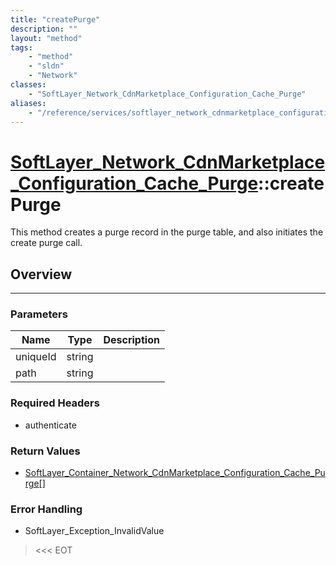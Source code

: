 ```yaml
---
title: "createPurge"
description: ""
layout: "method"
tags:
    - "method"
    - "sldn"
    - "Network"
classes:
    - "SoftLayer_Network_CdnMarketplace_Configuration_Cache_Purge"
aliases:
    - "/reference/services/softlayer_network_cdnmarketplace_configuration_cache_purge/createPurge"
---
```

# [SoftLayer_Network_CdnMarketplace_Configuration_Cache_Purge](/reference/services/SoftLayer_Network_CdnMarketplace_Configuration_Cache_Purge)::createPurge


This method creates a purge record in the purge table, and also initiates the create purge call. 


## Overview 


-----

### Parameters 
|Name | Type | Description |
| --- | --- | --- |
|uniqueId| string| |
|path| string| |


### Required Headers
* authenticate


### Return Values
* <a href='/reference/datatypes/SoftLayer_Container_Network_CdnMarketplace_Configuration_Cache_Purge'>SoftLayer_Container_Network_CdnMarketplace_Configuration_Cache_Purge[] </a>



### Error Handling

* SoftLayer_Exception_InvalidValue 

> <<< EOT 



